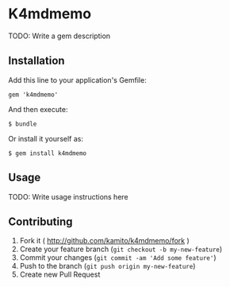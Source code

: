# K4mdmemo

TODO: Write a gem description

## Installation

Add this line to your application's Gemfile:

    gem 'k4mdmemo'

And then execute:

    $ bundle

Or install it yourself as:

    $ gem install k4mdmemo

## Usage

TODO: Write usage instructions here

## Contributing

1. Fork it ( http://github.com/kamito/k4mdmemo/fork )
2. Create your feature branch (`git checkout -b my-new-feature`)
3. Commit your changes (`git commit -am 'Add some feature'`)
4. Push to the branch (`git push origin my-new-feature`)
5. Create new Pull Request
